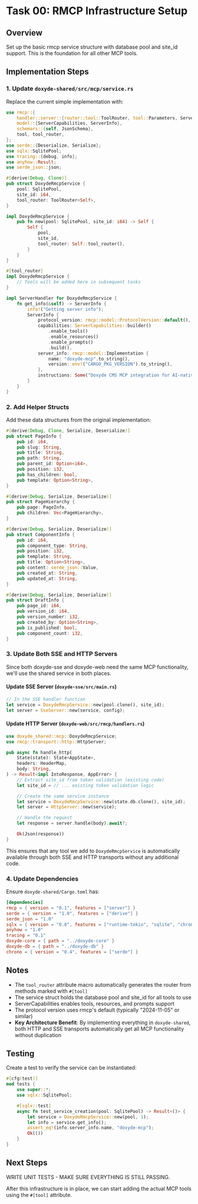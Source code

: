 # Task 00: RMCP Infrastructure Setup

## Overview
Set up the basic rmcp service structure with database pool and site_id support. This is the foundation for all other MCP tools.

## Implementation Steps

### 1. Update `doxyde-shared/src/mcp/service.rs`

Replace the current simple implementation with:

```rust
use rmcp::{
    handler::server::{router::tool::ToolRouter, tool::Parameters, ServerHandler},
    model::{ServerCapabilities, ServerInfo},
    schemars::{self, JsonSchema},
    tool, tool_router,
};
use serde::{Deserialize, Serialize};
use sqlx::SqlitePool;
use tracing::{debug, info};
use anyhow::Result;
use serde_json::json;

#[derive(Debug, Clone)]
pub struct DoxydeRmcpService {
    pool: SqlitePool,
    site_id: i64,
    tool_router: ToolRouter<Self>,
}

impl DoxydeRmcpService {
    pub fn new(pool: SqlitePool, site_id: i64) -> Self {
        Self {
            pool,
            site_id,
            tool_router: Self::tool_router(),
        }
    }
}

#[tool_router]
impl DoxydeRmcpService {
    // Tools will be added here in subsequent tasks
}

impl ServerHandler for DoxydeRmcpService {
    fn get_info(&self) -> ServerInfo {
        info!("Getting server info");
        ServerInfo {
            protocol_version: rmcp::model::ProtocolVersion::default(),
            capabilities: ServerCapabilities::builder()
                .enable_tools()
                .enable_resources()
                .enable_prompts()
                .build(),
            server_info: rmcp::model::Implementation {
                name: "doxyde-mcp".to_string(),
                version: env!("CARGO_PKG_VERSION").to_string(),
            },
            instructions: Some("Doxyde CMS MCP integration for AI-native content management".to_string()),
        }
    }
}
```

### 2. Add Helper Structs

Add these data structures from the original implementation:

```rust
#[derive(Debug, Clone, Serialize, Deserialize)]
pub struct PageInfo {
    pub id: i64,
    pub slug: String,
    pub title: String,
    pub path: String,
    pub parent_id: Option<i64>,
    pub position: i32,
    pub has_children: bool,
    pub template: Option<String>,
}

#[derive(Debug, Serialize, Deserialize)]
pub struct PageHierarchy {
    pub page: PageInfo,
    pub children: Vec<PageHierarchy>,
}

#[derive(Debug, Serialize, Deserialize)]
pub struct ComponentInfo {
    pub id: i64,
    pub component_type: String,
    pub position: i32,
    pub template: String,
    pub title: Option<String>,
    pub content: serde_json::Value,
    pub created_at: String,
    pub updated_at: String,
}

#[derive(Debug, Serialize, Deserialize)]
pub struct DraftInfo {
    pub page_id: i64,
    pub version_id: i64,
    pub version_number: i32,
    pub created_by: Option<String>,
    pub is_published: bool,
    pub component_count: i32,
}
```

### 3. Update Both SSE and HTTP Servers

Since both doxyde-sse and doxyde-web need the same MCP functionality, we'll use the shared service in both places.

#### Update SSE Server (`doxyde-sse/src/main.rs`)

```rust
// In the SSE handler function
let service = DoxydeRmcpService::new(pool.clone(), site_id);
let server = SseServer::new(service, config);
```

#### Update HTTP Server (`doxyde-web/src/rmcp/handlers.rs`)

```rust
use doxyde_shared::mcp::DoxydeRmcpService;
use rmcp::transport::http::HttpServer;

pub async fn handle_http(
    State(state): State<AppState>,
    headers: HeaderMap,
    body: String,
) -> Result<impl IntoResponse, AppError> {
    // Extract site_id from token validation (existing code)
    let site_id = // ... existing token validation logic

    // Create the same service instance
    let service = DoxydeRmcpService::new(state.db.clone(), site_id);
    let server = HttpServer::new(service);

    // Handle the request
    let response = server.handle(body).await?;

    Ok(Json(response))
}
```

This ensures that any tool we add to `DoxydeRmcpService` is automatically available through both SSE and HTTP transports without any additional code.

### 4. Update Dependencies

Ensure `doxyde-shared/Cargo.toml` has:

```toml
[dependencies]
rmcp = { version = "0.1", features = ["server"] }
serde = { version = "1.0", features = ["derive"] }
serde_json = "1.0"
sqlx = { version = "0.8", features = ["runtime-tokio", "sqlite", "chrono"] }
anyhow = "1.0"
tracing = "0.1"
doxyde-core = { path = "../doxyde-core" }
doxyde-db = { path = "../doxyde-db" }
chrono = { version = "0.4", features = ["serde"] }
```

## Notes

- The `tool_router` attribute macro automatically generates the router from methods marked with `#[tool]`
- The service struct holds the database pool and site_id for all tools to use
- ServerCapabilities enables tools, resources, and prompts support
- The protocol version uses rmcp's default (typically "2024-11-05" or similar)
- **Key Architecture Benefit**: By implementing everything in `doxyde-shared`, both HTTP and SSE transports automatically get all MCP functionality without duplication

## Testing

Create a test to verify the service can be instantiated:

```rust
#[cfg(test)]
mod tests {
    use super::*;
    use sqlx::SqlitePool;

    #[sqlx::test]
    async fn test_service_creation(pool: SqlitePool) -> Result<()> {
        let service = DoxydeRmcpService::new(pool, 1);
        let info = service.get_info();
        assert_eq!(info.server_info.name, "doxyde-mcp");
        Ok(())
    }
}
```

## Next Steps

WRITE UNIT TESTS - MAKE SURE EVERYTHING IS STILL PASSING.

After this infrastructure is in place, we can start adding the actual MCP tools using the `#[tool]` attribute.